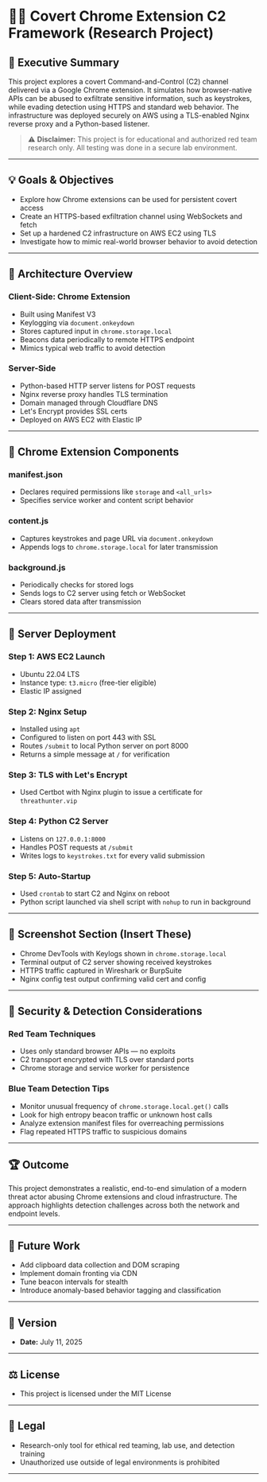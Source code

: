 # 🕵️‍♂️ Covert Chrome Extension C2 Framework (Research Project)

## 📄 Executive Summary
This project explores a covert Command-and-Control (C2) channel delivered via a Google Chrome extension. It simulates how browser-native APIs can be abused to exfiltrate sensitive information, such as keystrokes, while evading detection using HTTPS and standard web behavior. The infrastructure was deployed securely on AWS using a TLS-enabled Nginx reverse proxy and a Python-based listener.

> ⚠️ **Disclaimer:** This project is for educational and authorized red team research only. All testing was done in a secure lab environment.

---

## 💡 Goals & Objectives
- Explore how Chrome extensions can be used for persistent covert access
- Create an HTTPS-based exfiltration channel using WebSockets and fetch
- Set up a hardened C2 infrastructure on AWS EC2 using TLS
- Investigate how to mimic real-world browser behavior to avoid detection

---

## 🧰 Architecture Overview

### Client-Side: Chrome Extension
- Built using Manifest V3
- Keylogging via `document.onkeydown`
- Stores captured input in `chrome.storage.local`
- Beacons data periodically to remote HTTPS endpoint
- Mimics typical web traffic to avoid detection

### Server-Side
- Python-based HTTP server listens for POST requests
- Nginx reverse proxy handles TLS termination
- Domain managed through Cloudflare DNS
- Let's Encrypt provides SSL certs
- Deployed on AWS EC2 with Elastic IP

---

## 📁 Chrome Extension Components

### manifest.json
- Declares required permissions like `storage` and `<all_urls>`
- Specifies service worker and content script behavior

### content.js
- Captures keystrokes and page URL via `document.onkeydown`
- Appends logs to `chrome.storage.local` for later transmission

### background.js
- Periodically checks for stored logs
- Sends logs to C2 server using fetch or WebSocket
- Clears stored data after transmission

---

## 🚀 Server Deployment

### Step 1: AWS EC2 Launch
- Ubuntu 22.04 LTS
- Instance type: `t3.micro` (free-tier eligible)
- Elastic IP assigned

### Step 2: Nginx Setup
- Installed using `apt`
- Configured to listen on port 443 with SSL
- Routes `/submit` to local Python server on port 8000
- Returns a simple message at `/` for verification

### Step 3: TLS with Let's Encrypt
- Used Certbot with Nginx plugin to issue a certificate for `threathunter.vip`

### Step 4: Python C2 Server
- Listens on `127.0.0.1:8000`
- Handles POST requests at `/submit`
- Writes logs to `keystrokes.txt` for every valid submission

### Step 5: Auto-Startup
- Used `crontab` to start C2 and Nginx on reboot
- Python script launched via shell script with `nohup` to run in background

---

## 🎨 Screenshot Section (Insert These)

- Chrome DevTools with Keylogs shown in `chrome.storage.local`
- Terminal output of C2 server showing received keystrokes
- HTTPS traffic captured in Wireshark or BurpSuite
- Nginx config test output confirming valid cert and config

---

## 🔐 Security & Detection Considerations

### Red Team Techniques
- Uses only standard browser APIs — no exploits
- C2 transport encrypted with TLS over standard ports
- Chrome storage and service worker for persistence

### Blue Team Detection Tips
- Monitor unusual frequency of `chrome.storage.local.get()` calls
- Look for high entropy beacon traffic or unknown host calls
- Analyze extension manifest files for overreaching permissions
- Flag repeated HTTPS traffic to suspicious domains

---

## 🏆 Outcome
This project demonstrates a realistic, end-to-end simulation of a modern threat actor abusing Chrome extensions and cloud infrastructure. The approach highlights detection challenges across both the network and endpoint levels.

---

## 🔧 Future Work
- Add clipboard data collection and DOM scraping
- Implement domain fronting via CDN
- Tune beacon intervals for stealth
- Introduce anomaly-based behavior tagging and classification

---

## 📅 Version
- **Date:** July 11, 2025

---

## ⚖️ License
- This project is licensed under the MIT License

---

## 🚧 Legal
- Research-only tool for ethical red teaming, lab use, and detection training
- Unauthorized use outside of legal environments is prohibited

---
